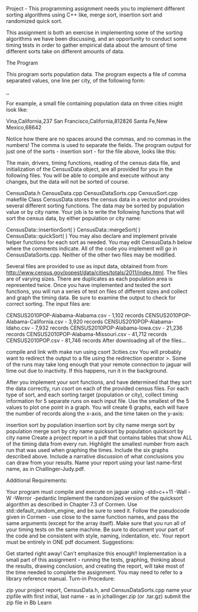 Project - This programming assignment needs you to implement different sorting algorithms using C++ like, merge sort, insertion sort and randomized quick sort.

This assignment is both an exercise in implementing some of the sorting algorithms we have been discussing, and an opportunity to conduct some timing tests in order to gather empirical data about the amount of time different sorts take on different amounts of data.

The Program

This program sorts population data. The program expects a file of comma separated values, one line per city, of the following form:

<city>,<state>,<population>

For example, a small file containing population data on three cities might look like:

Vina,California,237
San Francisco,California,812826
Santa Fe,New Mexico,68642

Notice how there are no spaces around the commas, and no commas in the numbers! The comma is used to separate the fields. The program output for just one of the sorts - insertion sort - for the file above, looks like this: 



The main, drivers, timing functions, reading of the census data file, and initialization of the CensusData object, are all provided for you in the following files. You will be able to compile and execute without any changes, but the data will not be sorted of course.

CensusData.h
CensusData.cpp
CensusDataSorts.cpp
CensusSort.cpp
makefile
Class CensusData stores the census data in a vector and provides several different sorting functions. The data may be sorted by population value or by city name. Your job is to write the following functions that will sort the census data, by either population or city name:

CensusData::insertionSort( )
CensusData::mergeSort( )
CensusData::quickSort( )
You may also declare and implement private helper functions for each sort as needed. You may edit CensusData.h below where the comments indicate. All of the code you implement will go in CensusDataSorts.cpp. Neither of the other two files may be modified.

Several files are provided to use as input data, obtained from from http://www.census.gov/popest/data/cities/totals/2011/index.html. The files are of varying sizes. There are duplicates as each population area is represented twice. Once you have implemented and tested the sort functions, you will run a series of test on files of different sizes and collect and graph the timing data. Be sure to examine the output to check for correct sorting. The input files are:

CENSUS2010POP-Alabama-Alabama.csv - 1,102 records
CENSUS2010POP-Alabama-California.csv - 3,920 records
CENSUS2010POP-Alabama-Idaho.csv - 7,932 records
CENSUS2010POP-Alabama-Iowa.csv - 21,236 records
CENSUS2010POP-Alabama-Missouri.csv - 41,712 records
CENSUS2010POP.csv - 81,746 records
After downloading all of the files...

compile and link with make
run using csort 3cities.csv
You will probably want to redirect the output to a file using the redirection operator >. Some of the runs may take long enough that your remote connection to jaguar will time out due to inactivity. If this happens, run it in the background.

After you implement your sort functions, and have determined that they sort the data correctly, run csort on each of the provided census files. For each type of sort, and each sorting target (population or city), collect timing information for 5 separate runs on each input file. Use the smallest of the 5 values to plot one point in a graph. You will create 6 graphs, each will have the number of records along the x-axis, and the time taken on the y-axis:

insertion sort by population
insertion sort by city name
merge sort by population
merge sort by city name
quicksort by population
quicksort by city name
Create a project report in a pdf that contains tables that show ALL of the timing data from every run. Highlight the smallest number from each run that was used when graphing the times. Include the six graphs described above. Include a narrative discussion of what conclusions you can draw from your results. Name your report using your last name-first name, as in Challinger-Judy.pdf.

Additional Requirements:

Your program must compile and execute on jaguar using -std=c++11 -Wall -W -Werror -pedantic
Implement the randomized version of the quicksort algorithm as described in Chapter 7.3 of Cormen. Use std::default_random_engine, and be sure to seed it.
Follow the pseudocode given in Cormen - use close to the same function names, and pass the same arguments (except for the array itself).
Make sure that you run all of your timing tests on the same machine.
Be sure to document your part of the code and be consistent with style, naming, indentation, etc.
Your report must be entirely in ONE pdf document.
Suggestions:

Get started right away! Can't emphasize this enough!!
Implementation is a small part of this assignment - running the tests, graphing, thinking about the results, drawing conclusion, and creating the report, will take most of the time needed to complete the assignment.
You may need to refer to a library reference manual.
Turn-in Procedure:

zip your project report, CensusData.h, and CensusDataSorts.cpp
name your zipfile with first initial, last name - as in jchallinger.zip (or .tar.gz)
submit the zip file in Bb Learn